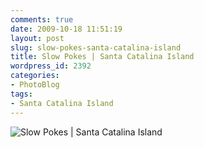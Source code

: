 ```yaml
---
comments: true
date: 2009-10-18 11:51:19
layout: post
slug: slow-pokes-santa-catalina-island
title: Slow Pokes | Santa Catalina Island
wordpress_id: 2392
categories:
- PhotoBlog
tags:
- Santa Catalina Island
---
```


![Slow Pokes | Santa Catalina Island](http://ryanfitzer.com/main/wp-content/uploads/2009/10/catalina-island-261.jpg)
